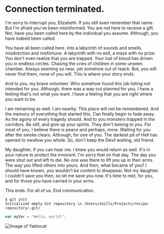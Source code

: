 # Connection terminated.
I'm sorry to interrupt you, Elizabeth.
If you still even remember that name.
But I'm afraid you've been misinformed.
You are not here to receive a gift.
Nor, have you been called here by the individual you assume.
Although, you have indeed been called.


You have all been called here.
Into a labyrinth of sounds and smells, misdirection and misfortune.
A labyrinth with no exit, a maze with no prize.
You don't even realize that you are trapped.
Your lust of blood has driven you in endless circles.
Chasing the cries of children in some unseen chamber.
Always seeming so near, yet somehow out of reach.
But, you will never find them, none of you will.
This is where your story ends.

And to you, my brave volunteer.
Who somehow found this job listing not intended for you.
Although, there was a way out planned for you,
I have a feeling that's not what you want.
I have a feeling that you are right where you want to be.

I am remaining as well. I am nearby.
This place will not be remembered.
And the memory of everything that started this.
Can finally begin to fade away.
As the agony of every tragedy should.
And to you monsters trapped in the corridors.
Be still, and give up your spirits.
They don't belong to you.
For most of you, I believe there is peace and perhaps, more.
Waiting for you after the smoke clears.
Although, for one of you.
The darkest pit of Hell has opened to swallow you whole.
So, don't keep the Devil waiting, old friend.


My daughter, if you can hear me.
I knew you would return as well.
It's in your nature to protect the innocent.
I'm sorry that on that day.
The day you were shut out and left to die.
No one was there to lift you up in their arms.
The way you lifted others into yours.
And then, what became of you?
I should have known, you wouldn't be content to disappear.
Not my daughter. I couldn't save you then, so let me save you now.
It's time to rest, for you, and for those you have carried in your arms.

This ends.
For all of us.
End communication.

```
$ git init
Initialized empty Git repository in /Users/skills/Projects/recipe-repository/.git/
```

``` javascript
var myVar = "Hello, world!";
```

![Image of Yaktocat](https://octodex.github.com/images/yaktocat.png)

